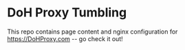 # DoH Proxy Tumbling

This repo contains page content and nginx configuration for https://DoHProxy.com -- go check it out!
